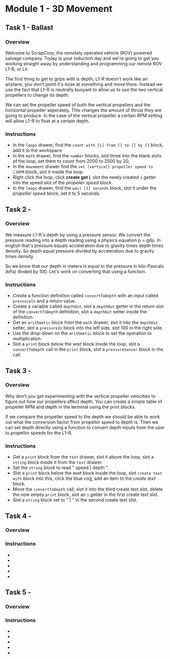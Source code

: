 Module 1 - 3D Movement
======================

## Task 1 - Ballast

### Overview
Welcome to ScrapCorp, the remotely operated vehicle (ROV) powered salvage company. Today is your induction day and we're going to get you working straight away by understanding and programming our remote ROV L1-R, or Lir. 

The first thing to get to grips with is depth; L1-R doesn't work like an airplane, you don't point it's nose at something and move there. Instead we use the fact that L1-R is neutrally buoyant to allow us to use the two vertical propellers to change its depth.

We can set the propeller speed of both the vertical propellers and the horizontal propeller seperately. This changes the amount of thrust they are going to produce. In the case of the vertical propeller a certain RPM setting will allow L1-R to float at a certain depth.

### Instructions
* In the `loops` drawer, find the `count with [i] from [] to [] by []` block, add it to the workspace
* In the `math` drawer, find the `number` blocks, slot three into the blank slots of the loop, set them to count from 2000 to 2500 by 20;
* In the `movement` drawer find the `set [vertical] propeller speed to []RPM` block, slot it inside the loop.
* Right click the loop, click **create get i**, slot the newly created `i` getter into the speed slot of the *propeller speed* block.
* In the `loops` drawer, find the `wait [1] seconds` block, slot it under the *propeller speed* block, set it to 5 seconds.

## Task 2 -

### Overview
We measure L1-R's depth by using a pressure sensor. We convert the pressure reading into a depth reading using a physics equation p = gdρ. In english that's pressure equals acceleration due to gravity times depth times density. So depth equal pressure divided by acceleration due to gravity times density. 

So we know that our depth in meters is equal to the pressure in kilo-Pascals (kPa) divded by 100. Let's work on converting that using a function. 

### Instructions
* Create a function definition called `convertToDepth` with an input called `pressureIn` and a return value.
* Create a variable called `depthOut`, slot a `depthOut` getter in the return slot of the `convertToDepth` definition, slot a `depthOut` setter inside the definition.
* Get an `arithmetic` block from the `math` drawer, slot it into the `depthOut` setter, slot a `pressureIn` block into the left side, slot 100 in the right side.
* Use the drop-down on the `arithmetic` block to set the operation to multiplication.
* Slot a `print` block below the *wait* block inside the *loop*, slot a `convertToDepth` call in the `print` block, slot a `pressureSensor` block in the call.

## Task 3 -

### Overview
Why don't you get experimenting with the vertical propeller velocities to figure out how our propellers affect depth. You can create a simple table of propeller RPM and depth in the terminal using the print blocks.

If we compare the propeller speed to the depth we should be able to work out what the conversion factor from propellor speed to depth is. Then we can set depth directly using a function to convert depth inputs from the user to propellor speeds for the L1-R.

### Instructions
* Get a `print` block from the `text` drawer, slot it above the loop, slot a `string` block inside it from the `text` drawer.
* Set the `string` block to read " speed | depth ".
* Slot a `print` block below the *wait* block inside the loop, slot `create text with` block into this, click the blue cog, add an item to the *create text* block. 
* Move the `convertToDepth` call, slot it into the third create text slot, delete the now empty `print` block, slot an `i` getter in the first create text slot.
* Slot a `string` block set to  " | " in the second create text slot.

## Task 4 -

### Overview

### Instructions
*
*
*
*
*

## Task 5 -

### Overview

### Instructions
*
*
*
*
*
